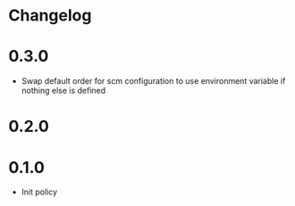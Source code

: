 # Changelog 

# 0.3.0

* Swap default order for scm configuration to use environment variable if nothing else is defined

# 0.2.0

# 0.1.0

* Init policy
